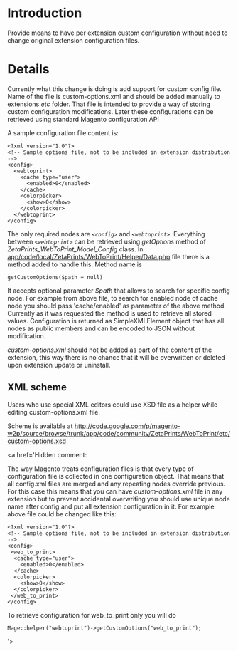 # Introduction #

Provide means to have per extension custom configuration without need to change
original extension configuration files.

# Details #

Currently what this change is doing is add support for custom config file.
Name of the file is custom-options.xml and should be added manually to extensions _etc_ folder.
That file is intended to provide a way of storing custom configuration modifications.
Later these configurations can be retrieved using standard Magento configuration API

A sample configuration file content is:

```
<?xml version="1.0"?>
<!-- Sample options file, not to be included in extension distribution -->
<config>
  <webtoprint>
    <cache type="user">
      <enabled>0</enabled>
    </cache>
    <colorpicker>
      <show>0</show>
    </colorpicker>
  </webtoprint>
</config>
```

The only required nodes are _`<config>`_ and _`<webtoprint>`_. Everything between _`<webtoprint>`_ can be retrieved using _getOptions_ method of _ZetaPrints\_WebToPrint\_Model\_Config_ class.
In [app/code/local/ZetaPrints/WebToPrint/Helper/Data.php](http://code.google.com/p/magento-w2p/source/browse/trunk/app/code/local/ZetaPrints/WebToPrint/Helper/Data.php) file there is a method added to handle this. Method name is

```
getCustomOptions($path = null)
```


It accepts optional parameter _$path_ that allows to search for specific config node.
For example from above file, to search for enabled node of cache node you should pass
'cache/enabled' as parameter of the above method. Currently as it was requested the
method is used to retrieve all stored values.
Configuration is returned as SimpleXMLElement object that has all nodes as public members and can be encoded to JSON without modification.

_custom-options.xml_ should not be added as part of the content of the extension, this way there is no chance that it will be overwritten or deleted upon extension update or uninstall.

## XML scheme ##
Users who use special XML editors could use XSD file as a helper while editing custom-options.xml file.

Scheme is available at http://code.google.com/p/magento-w2p/source/browse/trunk/app/code/community/ZetaPrints/WebToPrint/etc/custom-options.xsd

<a href='Hidden comment: 

The way Magento treats configuration files is that every type of configuration file is collected in one configuration object. That means that all config.xml files are merged and any repeating nodes override previous. For this case this means that you can have _custom-options.xml_ file in any extension but to prevent accidental overwriting you should use unique node name after config and put all extension configuration in it.
For example above file could be changed like this:

```
<?xml version="1.0"?>
<!-- Sample options file, not to be included in extension distribution -->
<config>
 <web_to_print>
  <cache type="user">
    <enabled>0</enabled>
  </cache>
  <colorpicker>
    <show>0</show>
  </colorpicker>
 </web_to_print>
</config>
```

To retrieve configuration for web_to_print only you will do
```
Mage::helper("webtoprint")->getCustomOptions("web_to_print");
```

'></a>